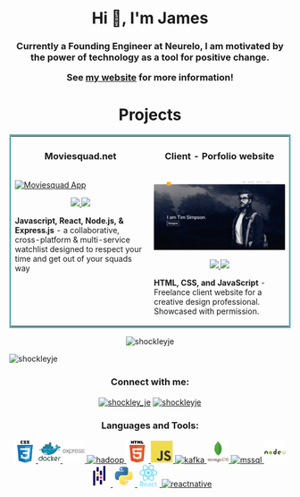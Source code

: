 <h1 align="center">Hi 👋, I'm James</h1>
<h3 align="center">

Currently a Founding Engineer at Neurelo, I am motivated by the power of technology as a tool for positive change.

See [my website](https://shockleyje.com) for more information!</h3>

<h1 align="center">Projects</h1>
<table bordercolor="#66b2b2">
  
  <tr>
    <td width="50%" valign="top">
      <h3 align="center">Moviesquad.net</h3>
        <br />
        <a target="_blank" href="https://moviesquad.net/">
            <img src="https://github.com/ShockleyJE/Moviesquad/raw/main/docs/promotional/moviesquad.gif" width="100%" alt="Moviesquad App"/>
        </a>
        <br />
        <p align="center">
          
  <a href="https://github.com/ShockleyJE/Moviesquad" target="_blank">
    <img src="https://img.shields.io/static/v1?label=|&message=REPO&color=23555f&style=plastic&logo=github&logo-color=white"/>
  </a>  
  <a href="https://moviesquad.net/" target="_blank">
    <img src="https://img.shields.io/static/v1?label=|&message=WEBSITE&color=cdf998&style=plastic&logo=wordpress&logo-color=white"/>
  </a>
      </p>
        <p><strong>Javascript, React, Node.js, & Express.js</strong> - a collaborative, cross-platform & multi-service watchlist designed to respect your time and get out of your squads way</p>
    </td>
    <td width="50%" valign="top">
      <h3 align="center">Client - Porfolio website</h3>
        <br />
      <a target="_blank" href="https://github.com/ShockleyJE/tim-client-portfolio">
            <img src="https://github.com/ShockleyJE/tim-client-portfolio/blob/main/source/images/client-1.png?raw=true" width="100%"  alt="Rigley 2"/>
        </a>
        <br />
        <p align="center">
          
  <a href="https://github.com/ShockleyJE/tim-client-portfolio" target="_blank">
    <img src="https://img.shields.io/static/v1?label=|&message=REPO&color=23555f&style=plastic&logo=github&logo-color=white"/>
  </a>
  <a href="https://github.com/ShockleyJE/tim-client-portfolio" target="_blank">
    <img src="https://img.shields.io/static/v1?label=|&message=WEBSITE&color=cdf998&style=plastic&logo=wordpress&logo-color=white"/>
  </a>
      </p>
        <p><strong>HTML, CSS, and JavaScript</strong> - Freelance client website for a creative design professional. Showcased with permission.</p>
    </td>
  </tr>
</table>

<p  align="center"><img align="center" src="https://github-readme-streak-stats.herokuapp.com/?user=shockleyje&" alt="shockleyje" /></p>

<p align="left"> <img src="https://komarev.com/ghpvc/?username=shockleyje&label=Profile%20views&color=0e75b6&style=flat" alt="shockleyje" /> </p>


<h3 align="center">Connect with me:</h3>
<p align="center">
<a href="https://twitter.com/shockley_je" target="blank"><img align="center" src="https://raw.githubusercontent.com/rahuldkjain/github-profile-readme-generator/master/src/images/icons/Social/twitter.svg" alt="shockley_je" height="30" width="40" /></a>
<a href="https://linkedin.com/in/shockleyje" target="blank"><img align="center" src="https://raw.githubusercontent.com/rahuldkjain/github-profile-readme-generator/master/src/images/icons/Social/linked-in-alt.svg" alt="shockleyje" height="30" width="40" /></a>
</p>

<h3 align="center">Languages and Tools:</h3>
<p align="center"> <a href="https://www.w3schools.com/css/" target="_blank" rel="noreferrer"> <img src="https://raw.githubusercontent.com/devicons/devicon/master/icons/css3/css3-original-wordmark.svg" alt="css3" width="40" height="40"/> </a> <a href="https://www.docker.com/" target="_blank" rel="noreferrer"> <img src="https://raw.githubusercontent.com/devicons/devicon/master/icons/docker/docker-original-wordmark.svg" alt="docker" width="40" height="40"/> </a> <a href="https://expressjs.com" target="_blank" rel="noreferrer"> <img src="https://raw.githubusercontent.com/devicons/devicon/master/icons/express/express-original-wordmark.svg" alt="express" width="40" height="40"/> </a> <a href="https://hadoop.apache.org/" target="_blank" rel="noreferrer"> <img src="https://www.vectorlogo.zone/logos/apache_hadoop/apache_hadoop-icon.svg" alt="hadoop" width="40" height="40"/> </a> <a href="https://www.w3.org/html/" target="_blank" rel="noreferrer"> <img src="https://raw.githubusercontent.com/devicons/devicon/master/icons/html5/html5-original-wordmark.svg" alt="html5" width="40" height="40"/> </a> <a href="https://developer.mozilla.org/en-US/docs/Web/JavaScript" target="_blank" rel="noreferrer"> <img src="https://raw.githubusercontent.com/devicons/devicon/master/icons/javascript/javascript-original.svg" alt="javascript" width="40" height="40"/> </a> <a href="https://kafka.apache.org/" target="_blank" rel="noreferrer"> <img src="https://www.vectorlogo.zone/logos/apache_kafka/apache_kafka-icon.svg" alt="kafka" width="40" height="40"/> </a> <a href="https://www.mongodb.com/" target="_blank" rel="noreferrer"> <img src="https://raw.githubusercontent.com/devicons/devicon/master/icons/mongodb/mongodb-original-wordmark.svg" alt="mongodb" width="40" height="40"/> </a> <a href="https://www.microsoft.com/en-us/sql-server" target="_blank" rel="noreferrer"> <img src="https://www.svgrepo.com/show/303229/microsoft-sql-server-logo.svg" alt="mssql" width="40" height="40"/> </a> <a href="https://nodejs.org" target="_blank" rel="noreferrer"> <img src="https://raw.githubusercontent.com/devicons/devicon/master/icons/nodejs/nodejs-original-wordmark.svg" alt="nodejs" width="40" height="40"/> </a> <a href="https://pandas.pydata.org/" target="_blank" rel="noreferrer"> <img src="https://raw.githubusercontent.com/devicons/devicon/2ae2a900d2f041da66e950e4d48052658d850630/icons/pandas/pandas-original.svg" alt="pandas" width="40" height="40"/> </a> <a href="https://www.python.org" target="_blank" rel="noreferrer"> <img src="https://raw.githubusercontent.com/devicons/devicon/master/icons/python/python-original.svg" alt="python" width="40" height="40"/> </a> <a href="https://reactjs.org/" target="_blank" rel="noreferrer"> <img src="https://raw.githubusercontent.com/devicons/devicon/master/icons/react/react-original-wordmark.svg" alt="react" width="40" height="40"/> </a> <a href="https://reactnative.dev/" target="_blank" rel="noreferrer"> <img src="https://reactnative.dev/img/header_logo.svg" alt="reactnative" width="40" height="40"/> </a> </p>


